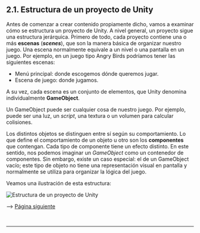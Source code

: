 ## 2.1. Estructura de un proyecto de Unity

Antes de comenzar a crear contenido propiamente dicho, vamos a examinar
cómo se estructura un proyecto de Unity. A nivel general, un proyecto
sigue una estructura jerárquica. Primero de todo, cada proyecto contiene
una o más **escenas** (**_scenes_**), que son la manera básica de
organizar nuestro juego. Una escena normalmente equivale a un nivel o
una pantalla en un juego. Por ejemplo, en un juego tipo Angry Birds
podríamos tener las siguientes escenas:

- Menú principal: donde escogemos dónde queremos jugar.
- Escena de juego: donde jugamos.

A su vez, cada escena es un conjunto de elementos, que Unity denomina
individualmente **GameObject**.

Un GameObject puede ser cualquier cosa de nuestro juego. Por ejemplo,
puede ser una luz, un _script_, una textura o un volumen para calcular
colisiones.

Los distintos objetos se distinguen entre sí según su comportamiento. Lo
que define el comportamiento de un objeto u otro son los **componentes** que contengan. Cada tipo de componente tiene un
efecto distinto. En este sentido, nos podemos imaginar un _GameObject_
como un contenedor de componentes. Sin embargo, existe un caso especial:
el de un GameObject vacío; este tipo de objeto no tiene una
representación visual en pantalla y normalmente se utiliza para
organizar la lógica del juego.

Veamos una ilustración de esta estructura:

![Estructura de un proyecto de Unity](images/part2/estructura_proyecto.png)

--> <a href="Parte2-2.md">Página siguiente</a>

<br /><hr />
